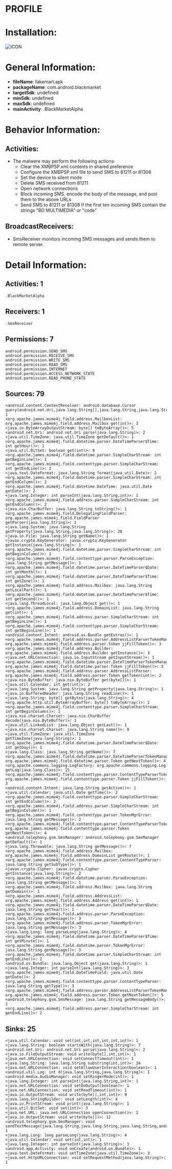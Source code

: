 # PROFILE
# Installation:
![ICON](icon.png)
# General Information:
- **fileName**: fakemart.apk
- **packageName**: com.android.blackmarket
- **targetSdk**: undefined
- **minSdk**: undefined
- **maxSdk**: undefined
- **mainActivity**: .BlackMarketAlpha
# Behavior Information:
## Activities:
- The malwere may perform the following actions:
	- Clear the XMBPSP.xml contents in shared preference
	- Configure the XMBPSP.xml file to send SMS to 81211 or 81308
	- Set the device to silent mode
	- Delete SMS received from 81211
	- Open network connections
	- Block incoming SMS, encode the body of the message, and post them to the above URLs
	- Send SMS to 81211 or 81308 if the first ten incoming SMS contain the strings "BD MULTIMEDIA" or "code"
## BroadcastReceivers:
- SmsReceiver monitors incoming SMS messages and sends them to remote server. 
# Detail Information:
## Activities: 1
	.BlackMarketAlpha
## Receivers: 1
	.SmsReceiver
## Permissions: 7
	android.permission.SEND_SMS
	android.permission.RECEIVE_SMS
	android.permission.WRITE_SMS
	android.permission.READ_SMS
	android.permission.INTERNET
	android.permission.ACCESS_NETWORK_STATE
	android.permission.READ_PHONE_STATE
## Sources: 79
	<android.content.ContentResolver: android.database.Cursor query(android.net.Uri,java.lang.String[],java.lang.String,java.lang.String[],java.lang.String)>: 1
	<org.apache.james.mime4j.field.address.MailboxList: org.apache.james.mime4j.field.address.Mailbox get(int)>: 3
	<java.io.ByteArrayOutputStream: byte[] toByteArray()>: 5
	<android.net.Uri: android.net.Uri parse(java.lang.String)>: 2
	<java.util.TimeZone: java.util.TimeZone getDefault()>: 1
	<org.apache.james.mime4j.field.datetime.parser.DateTimeParser$Time: int getHour()>: 1
	<java.util.BitSet: boolean get(int)>: 9
	<org.apache.james.mime4j.field.datetime.parser.SimpleCharStream: int getBeginLine()>: 1
	<org.apache.james.mime4j.field.contenttype.parser.SimpleCharStream: int getEndLine()>: 2
	<java.text.DateFormat: java.lang.String format(java.util.Date)>: 2
	<org.apache.james.mime4j.field.datetime.parser.SimpleCharStream: int getEndColumn()>: 2
	<org.apache.james.mime4j.field.datetime.DateTime: java.util.Date getDate()>: 2
	<java.lang.Integer: int parseInt(java.lang.String,int)>: 1
	<org.apache.james.mime4j.field.address.parser.SimpleCharStream: int getEndColumn()>: 2
	<java.nio.CharBuffer: java.lang.String toString()>: 1
	<org.apache.james.mime4j.field.DelegatingFieldParser: org.apache.james.mime4j.field.FieldParser getParser(java.lang.String)>: 1
	<java.lang.System: java.lang.String getProperty(java.lang.String,java.lang.String)>: 28
	<java.io.File: java.lang.String getName()>: 1
	<javax.crypto.KeyGenerator: javax.crypto.KeyGenerator getInstance(java.lang.String)>: 1
	<org.apache.james.mime4j.field.datetime.parser.SimpleCharStream: int getBeginColumn()>: 1
	<org.apache.james.mime4j.field.contenttype.parser.ParseException: java.lang.String getMessage()>: 1
	<org.apache.james.mime4j.field.datetime.parser.DateTimeParser$Date: int getMonth()>: 1
	<org.apache.james.mime4j.field.datetime.parser.DateTimeParser$Time: int getZone()>: 1
	<org.apache.james.mime4j.field.address.Mailbox: java.lang.String getLocalPart()>: 1
	<org.apache.james.mime4j.field.datetime.parser.DateTimeParser$Time: int getSecond()>: 1
	<java.lang.ThreadLocal: java.lang.Object get()>: 1
	<org.apache.james.mime4j.field.address.DomainList: java.lang.String get(int)>: 1
	<org.apache.james.mime4j.field.address.parser.SimpleCharStream: int getBeginLine()>: 1
	<org.apache.james.mime4j.field.contenttype.parser.SimpleCharStream: int getBeginLine()>: 1
	<android.content.Intent: android.os.Bundle getExtras()>: 1
	<org.apache.james.mime4j.field.address.parser.AddressListParserTokenManager: org.apache.james.mime4j.field.address.parser.Token jjFillToken()>: 3
	<org.apache.james.mime4j.field.address.Builder: org.apache.james.mime4j.field.address.Builder getInstance()>: 3
	<java.net.URLConnection: java.io.InputStream getInputStream()>: 1
	<org.apache.james.mime4j.field.datetime.parser.DateTimeParserTokenManager: org.apache.james.mime4j.field.datetime.parser.Token jjFillToken()>: 3
	<org.apache.james.mime4j.field.address.parser.AddressListParser: org.apache.james.mime4j.field.address.parser.Token getToken(int)>: 2
	<java.nio.ByteBuffer: java.nio.ByteBuffer get(byte[])>: 1
	<java.util.Calendar: int get(int)>: 2
	<java.lang.System: java.lang.String getProperty(java.lang.String)>: 1
	<java.io.BufferedReader: java.lang.String readLine()>: 1
	<java.lang.String: byte[] getBytes(java.lang.String)>: 4
	<org.apache.http.util.ByteArrayBuffer: byte[] toByteArray()>: 1
	<org.apache.james.mime4j.field.contenttype.parser.SimpleCharStream: int getBeginColumn()>: 1
	<java.nio.charset.Charset: java.nio.CharBuffer decode(java.nio.ByteBuffer)>: 1
	<java.util.LinkedList: java.lang.Object getLast()>: 1
	<java.nio.charset.Charset: java.lang.String name()>: 9
	<java.util.TimeZone: java.util.TimeZone getTimeZone(java.lang.String)>: 1
	<org.apache.james.mime4j.field.datetime.parser.DateTimeParser$Date: int getDay()>: 1
	<java.lang.Class: java.lang.String getName()>: 7
	<org.apache.james.mime4j.field.datetime.parser.DateTimeParserTokenManager: org.apache.james.mime4j.field.datetime.parser.Token getNextToken()>: 4
	<org.apache.commons.logging.LogFactory: org.apache.commons.logging.Log getLog(java.lang.Class)>: 15
	<org.apache.james.mime4j.field.contenttype.parser.ContentTypeParserTokenManager: org.apache.james.mime4j.field.contenttype.parser.Token jjFillToken()>: 3
	<android.content.Intent: java.lang.String getAction()>: 1
	<java.util.Calendar: java.util.Date getTime()>: 2
	<org.apache.james.mime4j.field.contenttype.parser.SimpleCharStream: int getEndColumn()>: 2
	<org.apache.james.mime4j.field.address.parser.SimpleCharStream: int getBeginColumn()>: 1
	<org.apache.james.mime4j.field.contenttype.parser.TokenMgrError: java.lang.String getMessage()>: 2
	<org.apache.james.mime4j.field.contenttype.parser.ContentTypeParserTokenManager: org.apache.james.mime4j.field.contenttype.parser.Token getNextToken()>: 4
	<android.telephony.gsm.SmsManager: android.telephony.gsm.SmsManager getDefault()>: 1
	<java.lang.Throwable: java.lang.String getMessage()>: 7
	<org.apache.james.mime4j.field.address.Mailbox: org.apache.james.mime4j.field.address.DomainList getRoute()>: 1
	<org.apache.james.mime4j.field.contenttype.parser.ContentTypeParser: java.lang.String getSubType()>: 1
	<javax.crypto.Cipher: javax.crypto.Cipher getInstance(java.lang.String)>: 2
	<org.apache.james.mime4j.field.datetime.parser.ParseException: java.lang.String getMessage()>: 1
	<org.apache.james.mime4j.field.address.Mailbox: java.lang.String getDomain()>: 1
	<org.apache.james.mime4j.field.address.AddressList: org.apache.james.mime4j.field.address.Address get(int)>: 1
	<org.apache.james.mime4j.field.datetime.parser.DateTimeParser$Date: java.lang.String getYear()>: 1
	<org.apache.james.mime4j.field.address.parser.ParseException: java.lang.String getMessage()>: 3
	<org.apache.james.mime4j.field.address.parser.TokenMgrError: java.lang.String getMessage()>: 3
	<java.lang.Long: long parseLong(java.lang.String)>: 4
	<org.apache.james.mime4j.field.datetime.parser.DateTimeParser$Time: int getMinute()>: 1
	<org.apache.james.mime4j.field.datetime.parser.TokenMgrError: java.lang.String getMessage()>: 3
	<org.apache.james.mime4j.field.datetime.parser.SimpleCharStream: int getEndLine()>: 2
	<android.os.Bundle: java.lang.Object get(java.lang.String)>: 1
	<java.lang.Integer: int parseInt(java.lang.String)>: 3
	<org.apache.james.mime4j.field.DateTimeField: java.util.Date getDate()>: 2
	<org.apache.james.mime4j.field.contenttype.parser.ContentTypeParser: java.lang.String getType()>: 3
	<org.apache.james.mime4j.field.address.parser.AddressListParserTokenManager: org.apache.james.mime4j.field.address.parser.Token getNextToken()>: 5
	<android.telephony.gsm.SmsMessage: java.lang.String getMessageBody()>: 1
	<org.apache.james.mime4j.field.address.parser.SimpleCharStream: int getEndLine()>: 2
## Sinks: 25
	<java.util.Calendar: void set(int,int,int,int,int,int)>: 1
	<java.lang.String: boolean startsWith(java.lang.String)>: 7
	<android.net.Uri: android.net.Uri parse(java.lang.String)>: 2
	<java.io.FileOutputStream: void write(byte[],int,int)>: 1
	<java.net.URLConnection: void setConnectTimeout(int)>: 1
	<java.lang.String: java.lang.String substring(int,int)>: 34
	<java.net.URLConnection: void setAllowUserInteraction(boolean)>: 1
	<android.util.Log: int d(java.lang.String,java.lang.String)>: 1
	<android.media.AudioManager: void setRingerMode(int)>: 1
	<java.lang.Integer: int parseInt(java.lang.String,int)>: 1
	<java.net.URLConnection: void setDoOutput(boolean)>: 1
	<java.net.URLConnection: void setReadTimeout(int)>: 1
	<java.io.OutputStream: void write(byte[],int,int)>: 9
	<java.lang.StringBuilder: void setLength(int)>: 4
	<java.io.PrintStream: void print(java.lang.String)>: 1
	<java.util.BitSet: void set(int)>: 3
	<java.net.URL: java.net.URLConnection openConnection()>: 2
	<java.io.OutputStream: void write(byte[])>: 12
	<android.telephony.gsm.SmsManager: void sendTextMessage(java.lang.String,java.lang.String,java.lang.String,android.app.PendingIntent,android.app.PendingIntent)>: 1
	<java.lang.Long: long parseLong(java.lang.String)>: 4
	<java.util.Calendar: void set(int,int)>: 1
	<java.lang.Integer: int parseInt(java.lang.String)>: 3
	<android.app.Activity: void onCreate(android.os.Bundle)>: 1
	<java.text.DateFormat: void setTimeZone(java.util.TimeZone)>: 3
	<java.net.HttpURLConnection: void setRequestMethod(java.lang.String)>: 1
